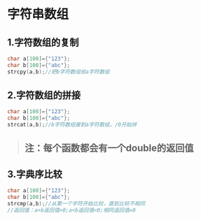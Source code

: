 # 字符串数组

## 1.字符数组的复制

```cpp
char a[100]={"123"};
char b[100]={"abc"};
strcpy(a,b);//把b字符数组给a字符数组
```

## 2.字符数组的拼接

```cpp
char a[100]={"123"};
char b[100]={"abc"};
strcat(a,b);//b字符数组接到a字符数组，/0开始拼
```

> ## 注：每个函数都会有一个double的返回值

## 3.字典序比较

```cpp
char a[100]={"123"};
char b[100]={"abc"};
strcmp(a,b);//从第一个字符开始比较，直到比较不相同
//返回值：a>b返回值>0;a<b返回值<0;相同返回值=0
```

## 
